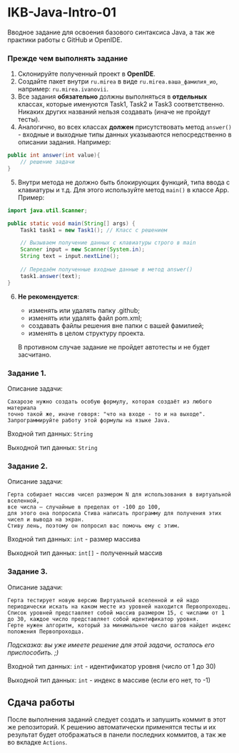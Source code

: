 # IKB-Java-Intro-01

Вводное задание для освоения базового синтаксиса Java, а так же практики работы с GitHub и OpenIDE.

### Прежде чем выполнять задание
1. Склонируйте полученный проект в **OpenIDE**.
2. Создайте пакет внутри ```ru.mirea``` в виде ```ru.mirea.ваша_фамилия_ио```, например: ```ru.mirea.ivanovii```. 
3. Все задания **обязательно** должны выполняться в **отдельных** классах, которые именуются Task1, Task2 и Task3 соответственно. Никаких других названий нельзя создавать (иначе не пройдут тесты).
4. Аналогично, во всех классах **должен** присутствовать метод ```answer()``` - входные и выходные типы данных указываются непосредственно в описании задания.
Например:
```java
public int answer(int value){
    // решение задачи
}
```
5. Внутри метода не должно быть блокирующих функций, типа ввода с клавиатуры и т.д. Для этого используйте метод `main()` в классе App. 
Пример:

```java
import java.util.Scanner;

public static void main(String[] args) {
    Task1 task1 = new Task1(); // Класс с решением

    // Вызываем получение данных с клавиатуры строго в main 
    Scanner input = new Scanner(System.in);
    String text = input.nextLine();
    
    // Передаём полученные входные данные в метод answer()
    task1.answer(text); 
}
```
6. **Не рекомендуется**:
   - изменять или удалять папку .github;
   - изменять или удалять файл pom.xml;
   - создавать файлы решения вне папки с вашей фамилией;
   - изменять в целом структуру проекта.

    В противном случае задание не пройдет автотесты и не будет засчитано.

### Задание 1.
Описание задачи:
```text
Сахарозе нужно создать особую формулу, которая создаёт из любого материала  
точно такой же, иначе говоря: "что на входе - то и на выходе".
Запрограммируйте работу этой формулы на языке Java.
```

Входной тип данных: ```String```

Выходной тип данных: ```String```

### Задание 2.
Описание задачи:
```text
Герта собирает массив чисел размером N для использования в виртуальной вселенной,
все числа – случайные в пределах от -100 до 100, 
для этого она попросила Стива написать программу для получения этих чисел и вывода на экран.
Стиву лень, поэтому он попросил вас помочь ему с этим.
```

Входной тип данных: ```int``` - размер массива

Выходной тип данных: ```int[]``` - полученный массив

### Задание 3.

Описание задачи:
```text
Герта тестирует новую версию Виртуальной вселенной и ей надо периодически искать на каком месте из уровней находится Первопроходец.
Список уровней представляет собой массив размером 15, с числами от 1 до 30, каждое число представляет собой идентификатор уровня.
Герте нужен алгоритм, который за минимальное число шагов найдет индекс положения Первопроходца.
```
_Подсказка: вы уже имеете решение для этой задачи, осталось его приспособить. ;)_

Входной тип данных: ```int``` - идентификатор уровня (число от 1 до 30)

Выходной тип данных: ```int``` - индекс в массиве (если его нет, то -1)

## Сдача работы
После выполнения заданий следует создать и запушить коммит в этот же репозиторий. К решению автоматически применятся тесты и их результат будет отображаться в панели последних коммитов, а так же во вкладке `Actions`.
